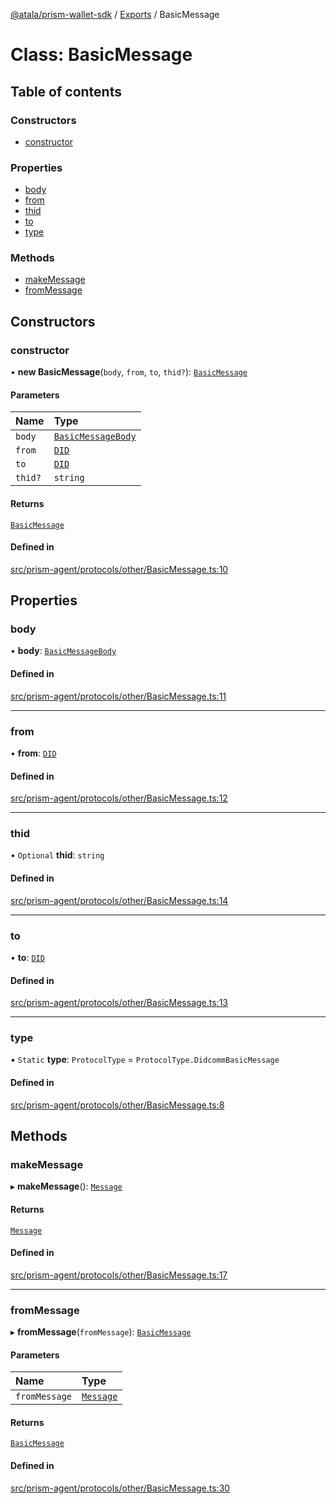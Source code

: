 [@atala/prism-wallet-sdk](../README.md) / [Exports](../modules.md) / BasicMessage

# Class: BasicMessage

## Table of contents

### Constructors

- [constructor](BasicMessage.md#constructor)

### Properties

- [body](BasicMessage.md#body)
- [from](BasicMessage.md#from)
- [thid](BasicMessage.md#thid)
- [to](BasicMessage.md#to)
- [type](BasicMessage.md#type)

### Methods

- [makeMessage](BasicMessage.md#makemessage)
- [fromMessage](BasicMessage.md#frommessage)

## Constructors

### constructor

• **new BasicMessage**(`body`, `from`, `to`, `thid?`): [`BasicMessage`](BasicMessage.md)

#### Parameters

| Name | Type |
| :------ | :------ |
| `body` | [`BasicMessageBody`](../interfaces/BasicMessageBody.md) |
| `from` | [`DID`](Domain.DID.md) |
| `to` | [`DID`](Domain.DID.md) |
| `thid?` | `string` |

#### Returns

[`BasicMessage`](BasicMessage.md)

#### Defined in

[src/prism-agent/protocols/other/BasicMessage.ts:10](https://github.com/input-output-hk/atala-prism-wallet-sdk-ts/blob/f8f2652/src/prism-agent/protocols/other/BasicMessage.ts#L10)

## Properties

### body

• **body**: [`BasicMessageBody`](../interfaces/BasicMessageBody.md)

#### Defined in

[src/prism-agent/protocols/other/BasicMessage.ts:11](https://github.com/input-output-hk/atala-prism-wallet-sdk-ts/blob/f8f2652/src/prism-agent/protocols/other/BasicMessage.ts#L11)

___

### from

• **from**: [`DID`](Domain.DID.md)

#### Defined in

[src/prism-agent/protocols/other/BasicMessage.ts:12](https://github.com/input-output-hk/atala-prism-wallet-sdk-ts/blob/f8f2652/src/prism-agent/protocols/other/BasicMessage.ts#L12)

___

### thid

• `Optional` **thid**: `string`

#### Defined in

[src/prism-agent/protocols/other/BasicMessage.ts:14](https://github.com/input-output-hk/atala-prism-wallet-sdk-ts/blob/f8f2652/src/prism-agent/protocols/other/BasicMessage.ts#L14)

___

### to

• **to**: [`DID`](Domain.DID.md)

#### Defined in

[src/prism-agent/protocols/other/BasicMessage.ts:13](https://github.com/input-output-hk/atala-prism-wallet-sdk-ts/blob/f8f2652/src/prism-agent/protocols/other/BasicMessage.ts#L13)

___

### type

▪ `Static` **type**: `ProtocolType` = `ProtocolType.DidcommBasicMessage`

#### Defined in

[src/prism-agent/protocols/other/BasicMessage.ts:8](https://github.com/input-output-hk/atala-prism-wallet-sdk-ts/blob/f8f2652/src/prism-agent/protocols/other/BasicMessage.ts#L8)

## Methods

### makeMessage

▸ **makeMessage**(): [`Message`](Domain.Message-1.md)

#### Returns

[`Message`](Domain.Message-1.md)

#### Defined in

[src/prism-agent/protocols/other/BasicMessage.ts:17](https://github.com/input-output-hk/atala-prism-wallet-sdk-ts/blob/f8f2652/src/prism-agent/protocols/other/BasicMessage.ts#L17)

___

### fromMessage

▸ **fromMessage**(`fromMessage`): [`BasicMessage`](BasicMessage.md)

#### Parameters

| Name | Type |
| :------ | :------ |
| `fromMessage` | [`Message`](Domain.Message-1.md) |

#### Returns

[`BasicMessage`](BasicMessage.md)

#### Defined in

[src/prism-agent/protocols/other/BasicMessage.ts:30](https://github.com/input-output-hk/atala-prism-wallet-sdk-ts/blob/f8f2652/src/prism-agent/protocols/other/BasicMessage.ts#L30)
